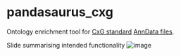 # pandasaurus_cxg

Ontology enrichment tool for [CxG standard]([url](https://github.com/chanzuckerberg/single-cell-curation/blob/main/schema/3.0.0/schema.md)) [AnnData files]([url](https://anndata.readthedocs.io/en/latest/)).

Slide summarising intended functionality
![image](https://github.com/INCATools/pandasaurus_cxg/assets/112839/3082dcd2-dd2f-469d-9076-4eabcc83130d)


